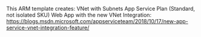 This ARM template creates:
VNet with Subnets
App Service Plan (Standard, not isolated SKU)
Web App with the new VNet Integration: https://blogs.msdn.microsoft.com/appserviceteam/2018/10/17/new-app-service-vnet-integration-feature/
